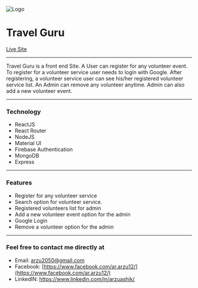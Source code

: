 ![Logo](https://i.ibb.co/PDGxR2r/Logo2.png "Travel Guru")

# Travel Guru

[Live Site](travel-guru-arzu.netlify.app/)

---

Travel Guru is a front end Site. A User can register for any volunteer event. To register for a volunteer service user needs to login with Google. After registering, a volunteer service user can see his/her registered volunteer service list.
An Admin can remove any volunteer anytime. Admin can also add a new volunteer event.

---

### Technology

- ReactJS
- React Router
- NodeJS
- Material UI
- Firebase Authentication
- MongoDB
- Express

---

### Features

- Register for any volunteer service
- Search option for volunteer service.
- Registered volunteers list for admin
- Add a new volunteer event option for the admin
- Google Login
- Remove a volunteer option for the admin

---

### Feel free to contact me directly at

- Email: arzu2050@gmail.com
- Facebook: [https://www.facebook.com/ar.arzu12/](https://www.facebook.com/ar.arzu12/)
- LinkedIN: https://www.linkedin.com/in/arzuashik/
